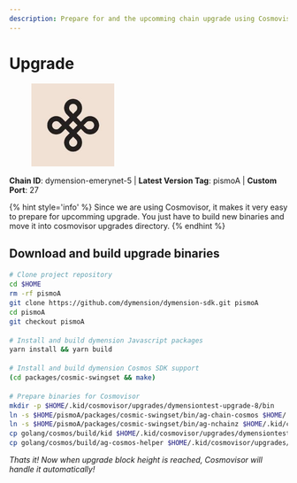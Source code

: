```yaml
---
description: Prepare for and the upcomming chain upgrade using Cosmovisor.
---
```


# Upgrade

<figure><img src="https://github.com/takeshi-val/Logo/raw/main/dymension.png" width="150" alt=""><figcaption></figcaption></figure>

**Chain ID**: dymension-emerynet-5 | **Latest Version Tag**: pismoA | **Custom Port**: 27

{% hint style='info' %}
Since we are using Cosmovisor, it makes it very easy to prepare for upcomming upgrade.
You just have to build new binaries and move it into cosmovisor upgrades directory.
{% endhint %}

## Download and build upgrade binaries

```bash
# Clone project repository
cd $HOME
rm -rf pismoA
git clone https://github.com/dymension/dymension-sdk.git pismoA
cd pismoA
git checkout pismoA

# Install and build dymension Javascript packages
yarn install && yarn build

# Install and build dymension Cosmos SDK support
(cd packages/cosmic-swingset && make)

# Prepare binaries for Cosmovisor
mkdir -p $HOME/.kid/cosmovisor/upgrades/dymensiontest-upgrade-8/bin
ln -s $HOME/pismoA/packages/cosmic-swingset/bin/ag-chain-cosmos $HOME/.kid/cosmovisor/upgrades/dymensiontest-upgrade-8/bin/ag-chain-cosmos
ln -s $HOME/pismoA/packages/cosmic-swingset/bin/ag-nchainz $HOME/.kid/cosmovisor/upgrades/dymensiontest-upgrade-8/bin/ag-nchainz
cp golang/cosmos/build/kid $HOME/.kid/cosmovisor/upgrades/dymensiontest-upgrade-8/bin/
cp golang/cosmos/build/ag-cosmos-helper $HOME/.kid/cosmovisor/upgrades/dymensiontest-upgrade-8/bin/
```

*Thats it! Now when upgrade block height is reached, Cosmovisor will handle it automatically!*
